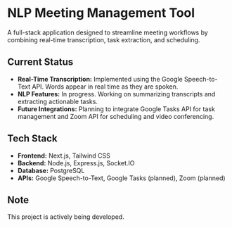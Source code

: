 # NLP Meeting Management Tool

A full-stack application designed to streamline meeting workflows by combining real-time transcription, task extraction, and scheduling.

## Current Status

- **Real-Time Transcription:** Implemented using the Google Speech-to-Text API. Words appear in real time as they are spoken.
- **NLP Features:** In progress. Working on summarizing transcripts and extracting actionable tasks.
- **Future Integrations:** Planning to integrate Google Tasks API for task management and Zoom API for scheduling and video conferencing.

## Tech Stack

- **Frontend:** Next.js, Tailwind CSS
- **Backend:** Node.js, Express.js, Socket.IO
- **Database:** PostgreSQL
- **APIs:** Google Speech-to-Text, Google Tasks (planned), Zoom (planned)

## Note

This project is actively being developed.
